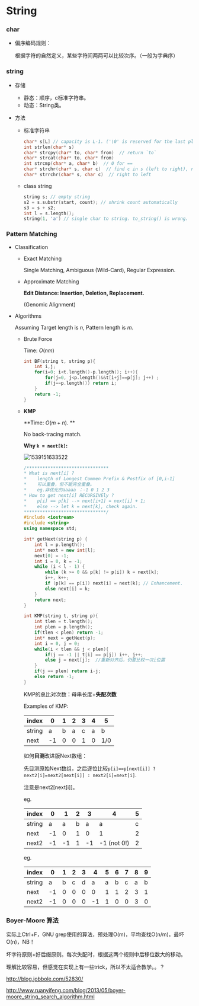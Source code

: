 # String

### char

* 偏序编码规则：

  根据字符的自然定义，某些字符间两两可以比较次序。（一般为字典序）

### string

* 存储

  * 静态：顺序，c标准字符串。
  * 动态：String类。

* 方法

  * 标准字符串

    ```c++
    char* s[L] // capacity is L-1. ('\0' is reserved for the last place.)
    int strlen(char* s)
    char* strcpy(char* to, char* from)  // return `to`
    char* strcat(char* to, char* from)
    int strcmp(char* a, char* b)  // 0 for ==
    char* strchr(char* s, char c)  // find c in s (left to right), return &s[i] or '\0'
    char* strrchr(char* s, char c)  // right to left
    ```

  * class string

    ```c++
    string s; // empty string
    s2 = s.substr(start, count); // shrink count automatically
    s3 = s + s2;
    int l = s.length();
    string(1, 'a') // single char to string. to_string() is wrong.
    ```



### Pattern Matching

* Classification

  * Exact Matching

    Single Matching, Ambiguous (Wild-Card), Regular Expression.

  * Approximate Matching

    **Edit Distance: Insertion, Deletion, Replacement.**

    (Genomic Alignment)

* Algorithms

  Assuming Target length is $n$, Pattern length is $m$.

  * Brute Force

    Time: $O(nm)$

    ```c++
    int BF(string t, string p){
        int i,j;
        for(i=0; i<t.length()-p.length(); i++){
            for(j=0, j<p.length()&&t[i+j]==p[j]; j++) ;
            if(j==p.length()) return i;
        }
        return -1;
    }
    ```

  * **KMP**

    **Time: $O(m+n)$. **

    No back-tracing match.

    **Why `k = next[k]`:**

    ![1539151633522](E:\aa\junior1\DSAlgo\DA04_String.assets\1539151633522.png)

    ```c++
    /*******************************
    * What is next[i] ?
    *    length of Longest Commen Prefix & Postfix of [0,i-1]
    *    可以重叠，但不能完全重叠。
    *    eg.非优化的aaaaa ：-1 0 1 2 3
    * How to get next[i] RECURSIVEly ?
    *    p[i] == p[k] --> next[i+1] = next[i] + 1;
    *    else --> let k = next[k], check again.
    *******************************/
    #include <iostream>
    #include <string>
    using namespace std;
    
    int* getNext(string p) {
    	int l = p.length();
    	int* next = new int[l];
    	next[0] = -1;
    	int i = 0, k = -1;
    	while (i < l - 1) {
    		while (k >= 0 && p[k] != p[i]) k = next[k];
    		i++, k++;
    		if (p[k] == p[i]) next[i] = next[k]; // Enhancement.
    		else next[i] = k;
    	}
    	return next;
    }
    
    int KMP(string t, string p){
        int tlen = t.length();
        int plen = p.length();
        if(tlen < plen) return -1;
    	int* next = getNext(p);
    	int i = 0, j = 0;
        while(i < tlen && j < plen){
            if(j == -1 || t[i] == p[j]) i++, j++;
            else j = next[j];  //重新对齐后，仍要比较一次i位置
        }
        if(j == plen) return i-j;
        else return -1;
    }
    ```

    KMP的总比对次数：母串长度+**失配次数**

    Examples of KMP:

    | index  | 0    | 1    | 2    | 3    | 4    | 5    |
    | ------ | ---- | ---- | ---- | ---- | ---- | ---- |
    | string | a    | b    | a    | c    | a    | b    |
    | next   | -1   | 0    | 0    | 1    | 0    | 1/0  |

    如何**目测**改进版Next数组：

    先目测原始Next数组，之后逐位比较`p[i]==p[next[i]] ? next2[i]=next2[next[i]] : next2[i]=next[i]`.

    注意是next2[next[i]]。

    eg.

    | index  | 0    | 1    | 2    | 3    | 4           | 5    |
    | ------ | ---- | ---- | ---- | ---- | ----------- | ---- |
    | string | a    | a    | b    | a    | a           | c    |
    | next   | -1   | 0    | 1    | 0    | 1           | 2    |
    | next2  | -1   | -1   | 1    | -1   | -1 (not 0!) | 2    |



    eg.
    
    | index  | 0    | 1    | 2    | 3    | 4    | 5    | 6    | 7    | 8    | 9    |
    | ------ | ---- | ---- | ---- | ---- | ---- | ---- | ---- | ---- | ---- | ---- |
    | string | a    | b    | c    | d    | a    | a    | b    | c    | a    | b    |
    | next   | -1   | 0    | 0    | 0    | 0    | 1    | 1    | 2    | 3    | 1    |
    | next2  | -1   | 0    | 0    | 0    | -1   | 1    | 0    | 0    | 3    | 0    |



### Boyer-Moore 算法

实际上Ctrl+F，GNU grep使用的算法，预处理O(m)，平均查找O(n/m)，最坏O(n)，NB！

坏字符原则+好后缀原则。每次失配时，根据这两个规则中后移位数大的移动。

理解比较容易，但感觉在实现上有一些trick，所以不太适合教学。。？

http://blog.jobbole.com/52830/

http://www.ruanyifeng.com/blog/2013/05/boyer-moore_string_search_algorithm.html